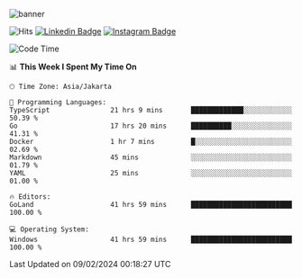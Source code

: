 ![banner](https://readme-typing-svg.herokuapp.com/?lines=Hello,+There!+👋;This+is+ryanbekhen....;Nice+to+meet+you!&center=false)

![Hits](https://hits.seeyoufarm.com/api/count/incr/badge.svg?url=https%3A%2F%2Fgithub.com%2Fryanbekhen%2Fhit-counter&count_bg=%2379C83D&title_bg=%23555555&icon=github.svg&icon_color=%23E7E7E7&title=Provile+views&edge_flat=true)
[![Linkedin Badge](https://img.shields.io/badge/-LinkedIn-0e76a8?style=flat-square&logo=Linkedin&logoColor=white)](https://linkedin.com/in/ryanbekhen)
[![Instagram Badge](https://img.shields.io/badge/-Instagram-e4405f?style=flat-square&logo=Instagram&logoColor=white)](https://instagram.com/ryanbekhen.dev/)

<!--START_SECTION:waka-->
![Code Time](http://img.shields.io/badge/Code%20Time-1%2C087%20hrs%2031%20mins-blue)

📊 **This Week I Spent My Time On** 

```text
🕑︎ Time Zone: Asia/Jakarta

💬 Programming Languages: 
TypeScript               21 hrs 9 mins       █████████████░░░░░░░░░░░░   50.39 % 
Go                       17 hrs 20 mins      ██████████░░░░░░░░░░░░░░░   41.31 % 
Docker                   1 hr 7 mins         █░░░░░░░░░░░░░░░░░░░░░░░░   02.69 % 
Markdown                 45 mins             ░░░░░░░░░░░░░░░░░░░░░░░░░   01.79 % 
YAML                     25 mins             ░░░░░░░░░░░░░░░░░░░░░░░░░   01.00 % 

🔥 Editors: 
GoLand                   41 hrs 59 mins      █████████████████████████   100.00 % 

💻 Operating System: 
Windows                  41 hrs 59 mins      █████████████████████████   100.00 % 
```


 Last Updated on 09/02/2024 00:18:27 UTC
<!--END_SECTION:waka-->
